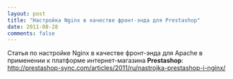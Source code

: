 ```yaml
---
layout: post
title: "Настройка Nginx в качестве фронт-энда для Prestashop"
date: 2011-08-28
comments: false
---
```



Статья по настройке Nginx в качестве фронт-энда для Apache в применении к платформе интернет-магазина <b>Prestashop</b>:<br /><a href="http://prestashop-sync.com/articles/2011/ru/nastrojka-prestashop-i-nginx/">http://prestashop-sync.com/articles/2011/ru/nastrojka-prestashop-i-nginx/</a>
